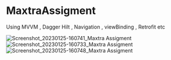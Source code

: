 # MaxtraAssigment
Using MVVM , Dagger Hilt , Navigation , viewBinding , Retrofit etc

![Screenshot_20230125-160741_Maxtra Assigment](https://user-images.githubusercontent.com/40080908/214543876-16a4a860-b961-47e1-b9b5-2992006289a4.png)
![Screenshot_20230125-160733_Maxtra Assigment](https://user-images.githubusercontent.com/40080908/214543894-6641a1a6-e186-46c6-8127-cd01783b23df.png)
![Screenshot_20230125-160748_Maxtra Assigment](https://user-images.githubusercontent.com/40080908/214543912-6e1368b9-5523-4999-b970-a5e34e8d61dc.png)
